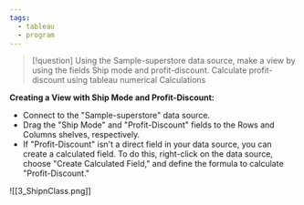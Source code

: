```yaml
---
tags:
  - tableau
  - program
---
```

>[!question] Using the Sample-superstore data source, make a view by using the fields Ship mode and profit-discount. Calculate profit-discount using tableau numerical Calculations

**Creating a View with Ship Mode and Profit-Discount:**

- Connect to the "Sample-superstore" data source.
- Drag the "Ship Mode" and "Profit-Discount" fields to the Rows and Columns shelves, respectively.
- If "Profit-Discount" isn't a direct field in your data source, you can create a calculated field. To do this, right-click on the data source, choose "Create Calculated Field," and define the formula to calculate "Profit-Discount."

![[3_ShipnClass.png]]